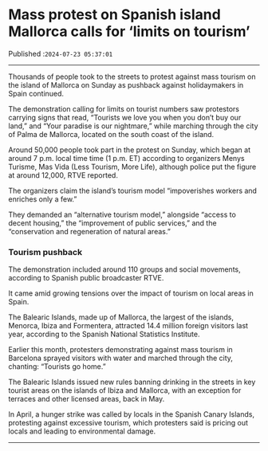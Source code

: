 # Mass protest on Spanish island Mallorca calls for ‘limits on tourism’

Published :`2024-07-23 05:37:01`

---

Thousands of people took to the streets to protest against mass tourism on the island of Mallorca on Sunday as pushback against holidaymakers in Spain continued.

The demonstration calling for limits on tourist numbers saw protestors carrying signs that read, “Tourists we love you when you don’t buy our land,” and “Your paradise is our nightmare,” while marching through the city of Palma de Mallorca, located on the south coast of the island.

Around 50,000 people took part in the protest on Sunday, which began at around 7 p.m. local time time (1 p.m. ET) according to organizers Menys Turisme, Mas Vida (Less Tourism, More Life), although police put the figure at around 12,000, RTVE reported.

The organizers claim the island’s tourism model “impoverishes workers and enriches only a few.”

They demanded an “alternative tourism model,” alongside “access to decent housing,” the “improvement of public services,” and the “conservation and regeneration of natural areas.”

### Tourism pushback

The demonstration included around 110 groups and social movements, according to Spanish public broadcaster RTVE.

It came amid growing tensions over the impact of tourism on local areas in Spain.

The Balearic Islands, made up of Mallorca, the largest of the islands, Menorca, Ibiza and Formentera, attracted 14.4 million foreign visitors last year, according to the Spanish National Statistics Institute.

Earlier this month, protesters demonstrating against mass tourism in Barcelona sprayed visitors with water and marched through the city, chanting: “Tourists go home.”

The Balearic Islands issued new rules banning drinking in the streets in key tourist areas on the islands of Ibiza and Mallorca, with an exception for terraces and other licensed areas, back in May.

In April, a hunger strike was called by locals in the Spanish Canary Islands, protesting against excessive tourism, which protesters said is pricing out locals and leading to environmental damage.

---

